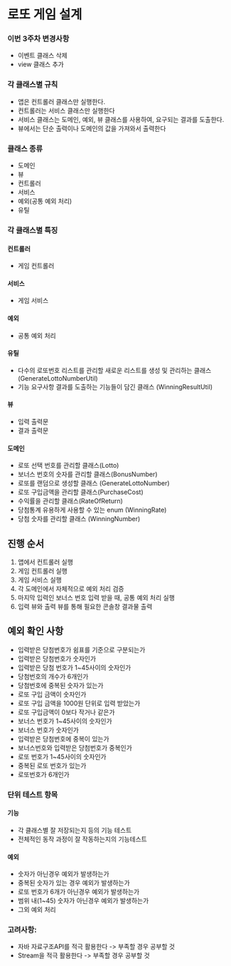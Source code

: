 # 로또 게임 설계 

### 이번 3주차 변경사항
- 이벤트 클래스 삭제
- view 클래스 추가

### 각 클래스별 규칙
- 앱은 컨트롤러 클래스만 실행한다. 
- 컨트롤러는 서비스 클래스만 실행한다
- 서비스 클래스는 도메인, 예외, 뷰 클래스를 사용하여, 요구되는 결과를 도출한다.
- 뷰에서는 단순 출력이나 도메인의 값을 가져와서 출력한다


### 클래스 종류
- 도메인
- 뷰
- 컨트롤러
- 서비스
- 예외(공통 예외 처리)
- 유틸


### 각 클래스별 특징

#### 컨트롤러
- 게임 컨트롤러

#### 서비스
- 게임 서비스

#### 예외
- 공통 예외 처리

#### 유틸
- 다수의 로또번호 리스트를 관리할 새로운 리스트를 생성 및 관리하는 클래스 (GenerateLottoNumberUtil)
- 기능 요구사항 결과를 도출하는 기능들이 담긴 클래스 (WinningResultUtil)

#### 뷰
- 입력 출력문
- 결과 출력문

#### 도메인
- 로또 선택 번호를 관리할 클래스(Lotto)
- 보너스 번호의 숫자를 관리할 클래스(BonusNumber)
- 로또를 랜덤으로 생성할 클래스 (GenerateLottoNumber)
- 로또 구입금액을 관리할 클래스(PurchaseCost)
- 수익률을 관리할 클래스(RateOfReturn)
- 당첨통계 유용하게 사용할 수 있는 enum (WinningRate)
- 당첨 숫자를 관리할 클래스 (WinningNumber)


## 진행 순서
1. 앱에서 컨트롤러 실행
2. 게임 컨트롤러 실행
3. 게임 서비스 실행 
4. 각 도메인에서 자체적으로 예외 처리 검증
5. 마지막 입력인 보너스 번호 입력 받을 때, 공통 예외 처리 실행
6. 입력 뷰와 출력 뷰를 통해 필요한 콘솔창 결과물 출력


## 예외 확인 사항
- 입력받은 당첨번호가 쉼표를 기준으로 구분되는가
- 입력받은 당첨번호가 숫자인가
- 입력받은 당첨 번호가 1~45사이의 숫자인가
- 당첨번호의 개수가 6개인가
- 당첨번호에 중복된 숫자가 있는가
- 로또 구입 금액이 숫자인가
- 로또 구입 금액을 1000원 단위로 입력 받았는가
- 로또 구입금액이 0보다 작거나 같은가
- 보너스 번호가 1~45사이의 숫자인가
- 보너스 번호가 숫자인가
- 입력받은 당첨번호에 중복이 있는가
- 보너스번호와 입력받은 당첨번호가 중복인가
- 로또 번호가 1~45사이의 숫자인가
- 중복된 로또 번호가 있는가
- 로또번호가 6개인가


### 단위 테스트 항목
#### 기능
- 각 클래스별 잘 저장되는지 등의 기능 테스트
- 전체적인 동작 과정이 잘 작동하는지의 기능테스트
#### 예외
- 숫자가 아닌경우 예외가 발생하는가
- 중복된 숫자가 있는 경우 예외가 발생하는가
- 로또 번호가 6개가 아닌경우 예외가 발생하는가
- 범위 내(1~45) 숫자가 아닌경우 예외가 발생하는가
- 그외 예외 처리


### 고려사항:
- 자바 자료구조API를 적극 활용한다 -> 부족할 경우 공부할 것
- Stream을 적극 활용한다 -> 부족할 경우 공부할 것